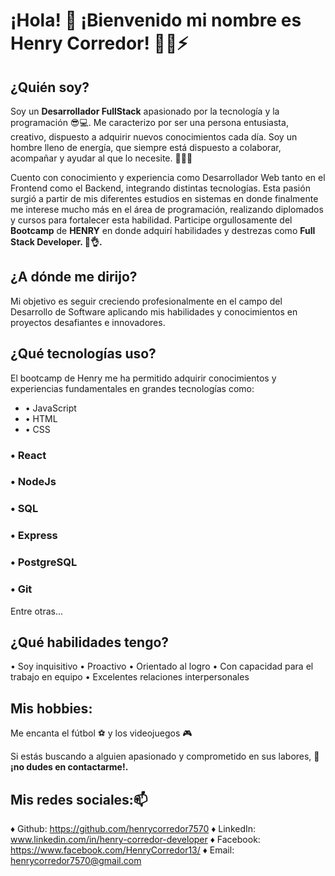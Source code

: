 # ¡Hola! 👋 ¡Bienvenido mi nombre es Henry Corredor! 🕵️‍♂️⚡

## ¿Quién soy?
Soy un **Desarrollador FullStack** apasionado por la tecnología y la programación 😎💻. Me caracterizo por ser una persona entusiasta, creativo, dispuesto a adquirir nuevos conocimientos cada día. Soy un hombre lleno de energía, que siempre está dispuesto a colaborar, acompañar y ayudar al que lo necesite. **🤝💪😉**

Cuento con conocimiento y experiencia como Desarrollador Web tanto en el Frontend como el Backend, integrando distintas tecnologías. Esta pasión surgió a partir de mis diferentes estudios en sistemas en donde finalmente me interese mucho más en el área de programación, realizando diplomados y cursos para fortalecer esta habilidad. Participe orgullosamente del **Bootcamp** de **HENRY** en donde adquirí habilidades y destrezas como **Full Stack Developer. 🚀👌.** 

## ¿A dónde me dirijo?
Mi objetivo es seguir creciendo profesionalmente en el campo del Desarrollo de Software aplicando mis habilidades y conocimientos en proyectos desafiantes e innovadores. 

## ¿Qué tecnologías uso?
El bootcamp de Henry me ha permitido adquirir conocimientos y experiencias fundamentales en grandes tecnologías como:
  - • JavaScript
  - • HTML
  - • CSS
  ### • React
  ### • NodeJs
  ### • SQL
  ### • Express
  ### • PostgreSQL
  ### • Git
  
Entre otras...

## ¿Qué habilidades tengo?
  • Soy inquisitivo
  • Proactivo
  • Orientado al logro
  • Con capacidad para el trabajo en equipo
  • Excelentes relaciones interpersonales 

## Mis hobbies:
Me encanta el fútbol ⚽ y los videojuegos 🎮
  
Si estás buscando a alguien apasionado y comprometido en sus labores, **💬¡no dudes en contactarme!.**

## Mis redes sociales:📫
  ♦ Github: https://github.com/henrycorredor7570
  ♦ LinkedIn: www.linkedin.com/in/henry-corredor-developer
  ♦ Facebook: https://www.facebook.com/HenryCorredor13/
  ♦ Email: henrycorredor7570@gmail.com
